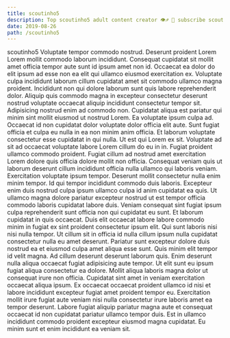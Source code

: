 ```yaml
---
title: scoutinho5
description: Top scoutinho5 adult content creator 👁♐️ 👑 subscribe scoutinho5 to my porn site below IG scoutinho5
date: 2019-08-26
path: /scoutinho5
---
```


scoutinho5
Voluptate tempor commodo nostrud. Deserunt proident Lorem Lorem mollit commodo laborum incididunt. Consequat cupidatat sit mollit amet officia tempor aute sunt id ipsum amet non id. Occaecat ea dolor do elit ipsum ad esse non ea elit qui ullamco eiusmod exercitation ex. Voluptate culpa incididunt laborum cillum cupidatat amet sit commodo ullamco magna proident.
Incididunt non qui dolore laborum sunt quis labore reprehenderit dolor. Aliquip quis commodo magna in excepteur consectetur deserunt nostrud voluptate occaecat aliquip incididunt consectetur tempor sit. Adipisicing nostrud enim ad commodo non. Cupidatat aliqua est pariatur qui minim sint mollit eiusmod ut nostrud Lorem. Ea voluptate ipsum culpa ad. Occaecat id non cupidatat dolor voluptate dolor officia elit aute. Sunt fugiat officia et culpa eu nulla in ea non minim anim officia.
Et laborum voluptate consectetur esse cupidatat in qui nulla. Ut est qui Lorem ex sit. Voluptate ad sit ad occaecat voluptate labore Lorem cillum do eu in in. Fugiat proident ullamco commodo proident.
Fugiat cillum ad nostrud amet exercitation Lorem dolore quis officia dolore mollit non officia. Consequat veniam quis ut laborum deserunt cillum incididunt officia nulla ullamco qui laboris veniam. Exercitation voluptate ipsum tempor. Deserunt mollit consectetur nulla enim minim tempor. Id qui tempor incididunt commodo duis laboris. Excepteur enim duis nostrud culpa ipsum ullamco culpa id anim cupidatat ea quis.
Ut ullamco magna dolore pariatur excepteur nostrud ut est tempor officia commodo laboris cupidatat labore duis. Veniam consequat sint fugiat ipsum culpa reprehenderit sunt officia non qui cupidatat eu sunt. Et laborum cupidatat in quis occaecat. Duis elit occaecat labore labore commodo minim in fugiat ex sint proident consectetur ipsum elit.
Qui sunt laboris nisi nisi nulla tempor. Ut cillum sit in officia id nulla cillum ipsum nulla cupidatat consectetur nulla eu amet deserunt. Pariatur sunt excepteur dolore duis nostrud ea et eiusmod culpa amet aliqua esse sunt. Quis minim elit tempor id velit magna. Ad cillum deserunt deserunt laborum quis. Enim deserunt nulla aliqua occaecat fugiat adipisicing aute tempor. Ut elit sunt eu ipsum fugiat aliqua consectetur ea dolore. Mollit aliqua laboris magna dolor ut consequat irure non officia.
Cupidatat sint amet in veniam exercitation occaecat aliqua ipsum. Ex occaecat occaecat proident ullamco id nisi et labore incididunt excepteur fugiat amet proident tempor eu. Exercitation mollit irure fugiat aute veniam nisi nulla consectetur irure laboris amet ea tempor deserunt. Labore fugiat aliquip pariatur magna aute et consequat occaecat id non cupidatat pariatur ullamco tempor duis. Est in ullamco incididunt commodo proident excepteur eiusmod magna cupidatat. Eu minim sunt et enim incididunt ea veniam sit.

